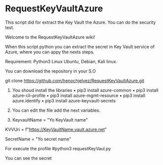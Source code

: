 # RequestKeyVaultAzure
This script did for extract the Key Vault the Azure. You can do the security test.

Welcome to the RequestKeyVaultAzure wiki!

When this script python you can extract the secret in Key Vault service of Azure, where you can appy the nexts steps.

Requirement: Python3 Linux Ubuntu, Debian, Kali linux.

You can download the repository in your S.O

git clone https://github.com/henochjelvez/RequestKeyVaultAzure.git


1) You shoud install the libraries 
• pip3 install azure-common 
• pip3 install azure-cli-profile 
• pip3 install azure-mgmt-resource 
• pip3 install azure.identify 
• pip3 install azure-keyvault-secrets

2) You can edit the file add the next variables.

4) KeyvaultName = "Yo KeyVault name" 

KVVUri = f"https://KeyVaultName.vault.azure.net" 

SecretName = "Yo secret name"

For execute the profile 
#python3 requestKeyVaul.py

You can see the secret
